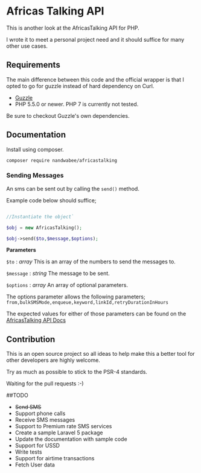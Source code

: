 # Africas Talking API

This is another look at the AfricasTalking API for PHP.

I wrote it to meet a personal project need and it should suffice for many other use cases.

## Requirements
The main difference between this code and the official wrapper is that I opted to go for guzzle instead of hard dependency on Curl.

- [Guzzle](http://guzzle.readthedocs.org/en/5.3/overview.html)
- PHP 5.5.0 or newer. PHP 7 is currently not tested.

Be sure to checkout Guzzle's own dependencies.

## Documentation
Install using composer.

`composer require nandwabee/africastalking`

### Sending Messages
An sms can be sent out by calling the `send()` method.

Example code below should suffice;


```php

//Instantiate the object`

$obj = new AfricasTalking();

$obj->send($to,$message,$options);

```

**Parameters**

`$to` : *array* This is an array of the numbers to send the messages to.

`$message` : *string* The message to be sent.

`$options` : *array* An array of optional parameters. 

The options parameter allows the following parameters; `from,bulkSMSMode,enqueue,keyword,linkId,retryDurationInHours`

The expected values for either of those parameters can be found on the [AfricasTalking API Docs](http://docs.africastalking.com/sms/sending/url#documentation)

## Contribution
This is an open source project so all ideas to help make this a better tool for other developers are highly welcome.

Try as much as possible to stick to the PSR-4 standards.

Waiting for the pull requests :-)

##TODO
- <s>Send SMS</s>
- Support phone calls
- Receive SMS messages
- Support to Premium rate SMS services
- Create a sample Laravel 5 package
- Update the documentation with sample code
- Support for USSD
- Write tests
- Support for airtime transactions
- Fetch User data